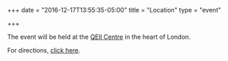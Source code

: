 +++
date = "2016-12-17T13:55:35-05:00"
title = "Location"
type = "event"

+++

The event will be held at the <a href="https://qeiicentre.london/">QEII Centre</a> in the heart of London.

For directions, <a href="https://qeiicentre.london/getting-here/">click here</a>.

<!-- {{< event_map >}} -->
